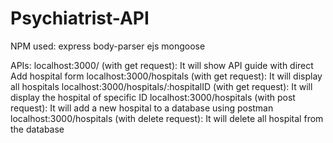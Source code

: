 # Psychiatrist-API

NPM used:
express
body-parser
ejs
mongoose

APIs:
localhost:3000/ (with get request): It will show API guide with direct Add hospital form
localhost:3000/hospitals (with get request): It will display all hospitals
localhost:3000/hospitals/:hospitalID (with get request): It will display the hospital of specific ID
localhost:3000/hospitals (with post request): It will add a new hospital to a database using postman
localhost:3000/hospitals (with delete request): It will delete all hospital from the database





